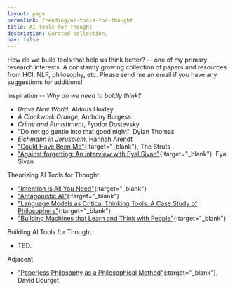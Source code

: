 ```yaml
---
layout: page
permalink: /reading/ai-tools-for-thought
title: AI Tools for Thought
description: Curated collection.
nav: false
---
```


How do we build tools that help us think better? -- one of my primary research interests.
A constantly growing collection of papers and resources from HCI, NLP, philosophy, etc.
Please send me an email if you have any suggestions for additions!

Inspiration -- *Why do we need to boldly think?*
- *Brave New World*, Aldous Huxley
- *A Clockwork Orange*, Anthony Burgess
- *Crime and Punishment*, Fyodor Dostevsky
- "Do not go gentle into that good night", Dylan Thomas
- *Eichmann in Jerusalem*, Hannah Arendt
- ["Could Have Been Me"](https://www.youtube.com/watch?v=TwG-agL7viE){:target="_blank"}, The Struts
- ["Against forgetting: An interview with Eyal Sivan"](https://www.aljazeera.com/opinions/2012/11/12/against-forgetting-an-interview-with-eyal-sivan/){:target="_blank"}, Eyal Sivan

Theorizing AI Tools for Thought
- ["Intention is All You Need"](https://advait.org/files/sarkar_2024_intention.pdf){:target="_blank"}
- ["Antagonistic AI"](https://arxiv.org/pdf/2402.07350.pdf){:target="_blank"}
- ["Language Models as Critical Thinking Tools: A Case Study of Philosophers"](https://arxiv.org/abs/2404.04516){:target="_blank"}
- ["Building Machines that Learn and Think with People"](https://arxiv.org/abs/2408.03943){:target="_blank"}

Building AI Tools for Thought
- TBD.


Adjacent
- ["Paperless Philosophy as a Philosophical Method"](https://philpapers.org/archive/BOUPPA.pdf){:target="_blank"}, David Bourget